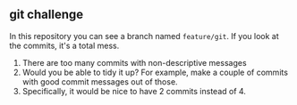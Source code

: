 ## git challenge

In this repository you can see a branch named `feature/git`.
If you look at the commits, it's a total mess.

1. There are too many commits with non-descriptive messages
2. Would you be able to tidy it up? For example, make a couple of commits
   with good commit messages out of those.
3. Specifically, it would be nice to have 2 commits instead of 4.
